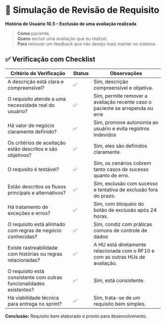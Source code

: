# 🧪 Simulação de Revisão de Requisito

**História de Usuário 10.5 – Exclusão de uma avaliação realizada**  

> **Como** paciente,  
> **Quero** excluir uma avaliação que eu realizei,   
> **Para** remover um feedback que não desejo mais manter no sistema.  

## ✅ Verificação com Checklist

| Critério de Verificação | Status | Observações |
|-------------------------|--------|-------------|
| A descrição está clara e compreensível? | ✅ | Sim, descrição compreensível e objetiva. |
| O requisito atende a uma necessidade real do usuário? | ✅ | Sim, permite remover a avaliação recente caso o paciente se arrependa ou erre |
| Há valor de negócio claramente definido? | ✅ | Sim, promove autonomia ao usuário e evita registros indevidos |
| Os critérios de aceitação estão descritos e são objetivos? | ✅ | Sim, eles são definidos claramente. |
| O requisito é testável? | ✅ | Sim, os cenários cobrem tanto casos de sucesso quanto de erro. |
| Estão descritos os fluxos principais e alternativos? | ✅ | Sim, exclusão com sucesso e tentativa de exclusão fora do prazo. |
| Há tratamento de exceções e erros? | ✅ | Sim, com bloqueio do botão de exclusão após 24 horas. |
| O requisito está alinhado com regras de negócio conhecidas? | ✅ | Sim, condiz com práticas comuns de controle de dados |
| Existe rastreabilidade com histórias ou regras relacionadas? | ✅ | A HU está diretamente relacionada com o RF10 e com as outras HUs de avaliação. |
| O requisito está consistente com outras funcionalidades existentes? | ✅ | Sim, está consistente. |
| Há viabilidade técnica para entrega no sprint? | ✅ | Sim, trata-se de um requisito bem simples. |

**Conclusão:** Requisito bem elaborado e pronto para desenvolvimento.
